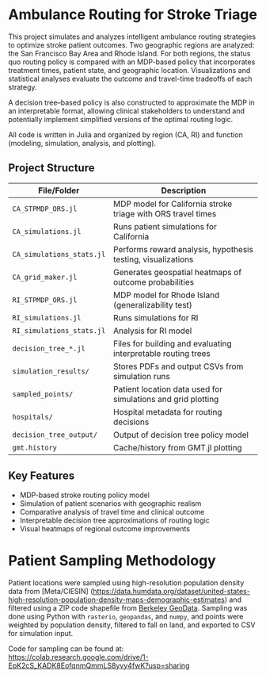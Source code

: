 # Ambulance Routing for Stroke Triage

This project simulates and analyzes intelligent ambulance routing strategies to optimize stroke patient outcomes. 
Two geographic regions are analyzed: the San Francisco Bay Area and Rhode Island. For both regions, the status quo 
routing policy is compared with an MDP-based policy that incorporates treatment times, patient state, and geographic 
location. Visualizations and statistical analyses evaluate the outcome and travel-time tradeoffs of each strategy.

A decision tree–based policy is also constructed to approximate the MDP in an interpretable format, allowing clinical 
stakeholders to understand and potentially implement simplified versions of the optimal routing logic.

All code is written in Julia and organized by region (CA, RI) and function (modeling, simulation, analysis, and plotting).

## Project Structure

| File/Folder                  | Description |
|-----------------------------|-------------|
| `CA_STPMDP_ORS.jl`          | MDP model for California stroke triage with ORS travel times |
| `CA_simulations.jl`         | Runs patient simulations for California |
| `CA_simulations_stats.jl`   | Performs reward analysis, hypothesis testing, visualizations |
| `CA_grid_maker.jl`          | Generates geospatial heatmaps of outcome probabilities |
| `RI_STPMDP_ORS.jl`          | MDP model for Rhode Island (generalizability test) |
| `RI_simulations.jl`         | Runs simulations for RI |
| `RI_simulations_stats.jl`   | Analysis for RI model |
| `decision_tree_*.jl`        | Files for building and evaluating interpretable routing trees |
| `simulation_results/`       | Stores PDFs and output CSVs from simulation runs |
| `sampled_points/`           | Patient location data used for simulations and grid plotting |
| `hospitals/`                | Hospital metadata for routing decisions |
| `decision_tree_output/`     | Output of decision tree policy model |
| `gmt.history`               | Cache/history from GMT.jl plotting

## Key Features

- MDP-based stroke routing policy model
- Simulation of patient scenarios with geographic realism
- Comparative analysis of travel time and clinical outcome
- Interpretable decision tree approximations of routing logic
- Visual heatmaps of regional outcome improvements

# Patient Sampling Methodology

Patient locations were sampled using high-resolution population density data from [Meta/CIESIN]
(https://data.humdata.org/dataset/united-states-high-resolution-population-density-maps-demographic-estimates) 
and filtered using a ZIP code shapefile from [Berkeley GeoData](https://geodata.lib.berkeley.edu/catalog/ark28722-s7888q). 
Sampling was done using Python with `rasterio`, `geopandas`, and `numpy`, and points were weighted by population density, 
filtered to fall on land, and exported to CSV for simulation input.

Code for sampling can be found at: https://colab.research.google.com/drive/1-EpK2cS_KADK8EofqnmQmmLS8yvy4fwK?usp=sharing
